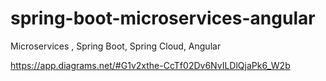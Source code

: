 # spring-boot-microservices-angular
Microservices , Spring Boot, Spring Cloud, Angular

https://app.diagrams.net/#G1v2xthe-CcTf02Dv6NvILDlQjaPk6_W2b


